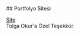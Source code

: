 ##   Portfolyo Sitesi

<a href="https://ismailsariteke.site/">Site</a><br>
 
Tolga Okur'a Özel Teşekkür.
 

